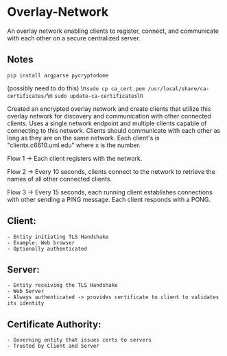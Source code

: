 # Overlay-Network
An overlay network enabling clients to register, connect, and communicate with each other on a secure centralized server. 

## Notes
```pip install argparse pycryptodome```

(possibly need to do this)
\n```sudo cp ca_cert.pem /usr/local/share/ca-certificates/```\n
```sudo update-ca-certificates```\n

Created an encrypted overlay network and create clients that utilize this overlay network for discovery and communication with other connected clients.
Uses a single network endpoint and multiple clients capable of connecting to this network. Clients should communicate with each other as long as they are on the same network.
Each client's is "clientx.c6610.uml.edu" where x is the number.

Flow 1 -> Each client registers with the network.

Flow 2 -> Every 10 seconds, clients connect to the network to retrieve the names of all other connected clients.

Flow 3 -> Every 15 seconds, each running client establishes connections with other sending a PING message. Each client responds with a PONG. 

## Client:
    - Entity initiating TLS Handshake
    - Example: Web browser
    - Optionally authenticated

## Server:
    - Entity receiving the TLS Handshake
    - Web Server
    - Always authenticated -> provides certificate to client to validates its identity

## Certificate Authority:
    - Governing entity that issues certs to servers
    - Trusted by Client and Server
